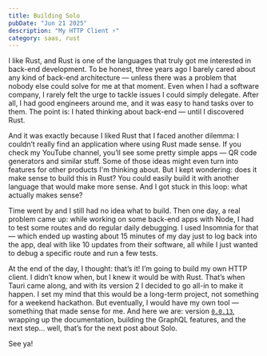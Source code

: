 ```yaml
---
title: Building Solo
pubDate: "Jun 21 2025"
description: "My HTTP Client ⚡"
category: saas, rust
---
```



I like Rust, and Rust is one of the languages that truly got me interested in back-end development. To be honest, three years ago I barely cared about any kind of back-end architecture — unless there was a problem that nobody else could solve for me at that moment. Even when I had a software company, I rarely felt the urge to tackle issues I could simply delegate. After all, I had good engineers around me, and it was easy to hand tasks over to them. The point is: I hated thinking about back-end — until I discovered Rust.

And it was exactly because I liked Rust that I faced another dilemma: I couldn’t really find an application where using Rust made sense. If you check my YouTube channel, you’ll see some pretty simple apps — QR code generators and similar stuff. Some of those ideas might even turn into features for other products I'm thinking about. But I kept wondering: does it make sense to build this in Rust? You could easily build it with another language that would make more sense. And I got stuck in this loop: what actually makes sense?

Time went by and I still had no idea what to build. Then one day, a real problem came up: while working on some back-end apps with Node, I had to test some routes and do regular daily debugging. I used Insomnia for that — which ended up wasting about 15 minutes of my day just to log back into the app, deal with like 10 updates from their software, all while I just wanted to debug a specific route and run a few tests.

At the end of the day, I thought: that’s it! I’m going to build my own HTTP client. I didn’t know when, but I knew it would be with Rust. That’s when Tauri came along, and with its version 2 I decided to go all-in to make it happen. I set my mind that this would be a long-term project, not something for a weekend hackathon. But eventually, I would have my own tool — something that made sense for me. And here we are: version <a href="https://github.com/sreq-inc/solo/releases/tag/v0.0.13" target="_blank"> `0.0.13`</a>, wrapping up the documentation, building the GraphQL features, and the next step... well, that’s for the next post about Solo.

See ya!


